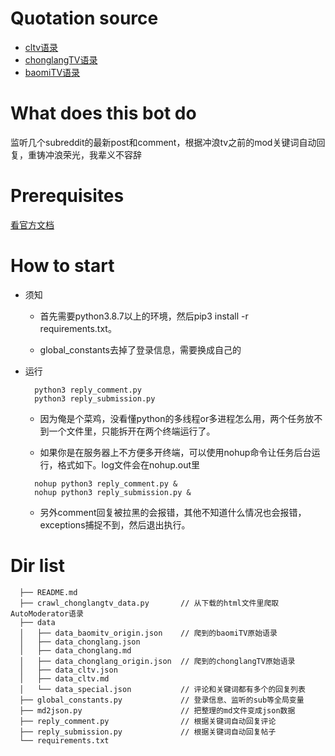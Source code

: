 # Quotation source
  - [cltv语录](https://www.charliebbs.com/furudesatoko/yuan-tou-cltvyuan-you-de-automodyu-lu-1b12)
  - [chonglangTV语录](https://scored.co/c/chonglangTV/p/142AwK6LMx/rchonglangtv-20192022-html/c)
  - [baomiTV语录](https://scored.co/c/chonglangTV/p/15JTb2hn6I/rbaomitv/c)

# What does this bot do
  监听几个subreddit的最新post和comment，根据冲浪tv之前的mod关键词自动回复，重铸冲浪荣光，我辈义不容辞


# Prerequisites
  [看官方文档](https://praw.readthedocs.io/en/stable/getting_started/quick_start.html)


# How to start
  - 须知

    - 首先需要python3.8.7以上的环境，然后pip3 install -r requirements.txt。

    - global_constants去掉了登录信息，需要换成自己的
  - 运行
    ```
      python3 reply_comment.py
      python3 reply_submission.py
    ```

      - 因为俺是个菜鸡，没看懂python的多线程or多进程怎么用，两个任务放不到一个文件里，只能拆开在两个终端运行了。

      - 如果你是在服务器上不方便多开终端，可以使用nohup命令让任务后台运行，格式如下。log文件会在nohup.out里

    ```
      nohup python3 reply_comment.py &
      nohup python3 reply_submission.py &
    ```
     - 另外comment回复被拉黑的会报错，其他不知道什么情况也会报错，exceptions捕捉不到，然后退出执行。

# Dir list
```
  ├── README.md
  ├── crawl_chonglangtv_data.py       // 从下载的html文件里爬取AutoModerator语录
  ├── data
  │   ├── data_baomitv_origin.json    // 爬到的baomiTV原始语录
  │   ├── data_chonglang.json
  │   ├── data_chonglang.md
  │   ├── data_chonglang_origin.json  // 爬到的chonglangTV原始语录
  │   ├── data_cltv.json
  │   ├── data_cltv.md
  │   └── data_special.json           // 评论和关键词都有多个的回复列表
  ├── global_constants.py             // 登录信息、监听的sub等全局变量
  ├── md2json.py                      // 把整理的md文件变成json数据
  ├── reply_comment.py                // 根据关键词自动回复评论
  ├── reply_submission.py             // 根据关键词自动回复帖子             
  └── requirements.txt
```